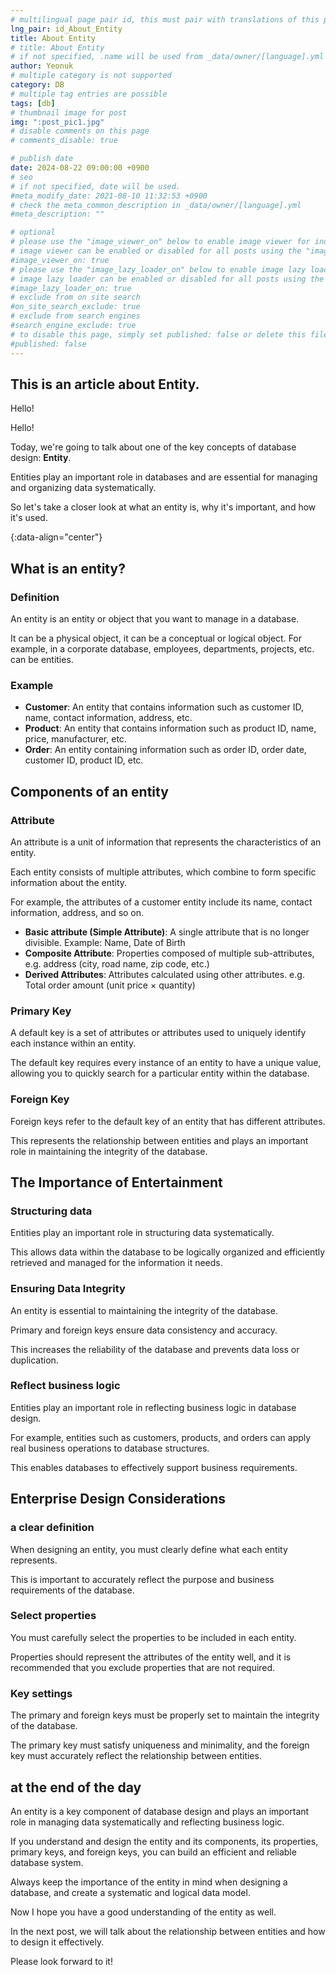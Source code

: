```yaml
---
# multilingual page pair id, this must pair with translations of this page. (This name must be unique)
lng_pair: id_About_Entity
title: About Entity
# title: About Entity
# if not specified, .name will be used from _data/owner/[language].yml
author: Yeonuk
# multiple category is not supported
category: DB
# multiple tag entries are possible
tags: [db]
# thumbnail image for post
img: ":post_pic1.jpg"
# disable comments on this page
# comments_disable: true

# publish date
date: 2024-08-22 09:00:00 +0900
# seo
# if not specified, date will be used.
#meta_modify_date: 2021-08-10 11:32:53 +0900
# check the meta_common_description in _data/owner/[language].yml
#meta_description: ""

# optional
# please use the "image_viewer_on" below to enable image viewer for individual pages or posts (_posts/ or [language]/_posts folders).
# image viewer can be enabled or disabled for all posts using the "image_viewer_posts: true" setting in _data/conf/main.yml.
#image_viewer_on: true
# please use the "image_lazy_loader_on" below to enable image lazy loader for individual pages or posts (_posts/ or [language]/_posts folders).
# image lazy loader can be enabled or disabled for all posts using the "image_lazy_loader_posts: true" setting in _data/conf/main.yml.
#image_lazy_loader_on: true
# exclude from on site search
#on_site_search_exclude: true
# exclude from search engines
#search_engine_exclude: true
# to disable this page, simply set published: false or delete this file
#published: false
---
```


<!-- outline-start -->

## This is an article about Entity.

Hello!

Hello!

Today, we're going to talk about one of the key concepts of database design: **Entity**.

Entities play an important role in databases and are essential for managing and organizing data systematically.

So let's take a closer look at what an entity is, why it's important, and how it's used.

{:data-align="center"}

<!-- outline-end -->

## What is an entity?

### Definition

An entity is an entity or object that you want to manage in a database.

It can be a physical object, it can be a conceptual or logical object. For example, in a corporate database, employees, departments, projects, etc. can be entities.

### Example

- **Customer**: An entity that contains information such as customer ID, name, contact information, address, etc.
- **Product**: An entity that contains information such as product ID, name, price, manufacturer, etc.
- **Order**: An entity containing information such as order ID, order date, customer ID, product ID, etc.

## Components of an entity

### Attribute

An attribute is a unit of information that represents the characteristics of an entity.

Each entity consists of multiple attributes, which combine to form specific information about the entity.

For example, the attributes of a customer entity include its name, contact information, address, and so on.

- **Basic attribute (Simple Attribute)**: A single attribute that is no longer divisible. Example: Name, Date of Birth
- **Composite Attribute**: Properties composed of multiple sub-attributes, e.g. address (city, road name, zip code, etc.)
- **Derived Attributes**: Attributes calculated using other attributes. e.g. Total order amount (unit price × quantity)

### Primary Key

A default key is a set of attributes or attributes used to uniquely identify each instance within an entity.

The default key requires every instance of an entity to have a unique value, allowing you to quickly search for a particular entity within the database.

### Foreign Key

Foreign keys refer to the default key of an entity that has different attributes.

This represents the relationship between entities and plays an important role in maintaining the integrity of the database.

## The Importance of Entertainment

### Structuring data

Entities play an important role in structuring data systematically.

This allows data within the database to be logically organized and efficiently retrieved and managed for the information it needs.

### Ensuring Data Integrity

An entity is essential to maintaining the integrity of the database.

Primary and foreign keys ensure data consistency and accuracy.

This increases the reliability of the database and prevents data loss or duplication.

### Reflect business logic

Entities play an important role in reflecting business logic in database design.

For example, entities such as customers, products, and orders can apply real business operations to database structures.

This enables databases to effectively support business requirements.

## Enterprise Design Considerations

### a clear definition

When designing an entity, you must clearly define what each entity represents.

This is important to accurately reflect the purpose and business requirements of the database.

### Select properties

You must carefully select the properties to be included in each entity.

Properties should represent the attributes of the entity well, and it is recommended that you exclude properties that are not required.

### Key settings

The primary and foreign keys must be properly set to maintain the integrity of the database.

The primary key must satisfy uniqueness and minimality, and the foreign key must accurately reflect the relationship between entities.

## at the end of the day

An entity is a key component of database design and plays an important role in managing data systematically and reflecting business logic.

If you understand and design the entity and its components, its properties, primary keys, and foreign keys, you can build an efficient and reliable database system.

Always keep the importance of the entity in mind when designing a database, and create a systematic and logical data model.

Now I hope you have a good understanding of the entity as well.

In the next post, we will talk about the relationship between entities and how to design it effectively.

Please look forward to it!
